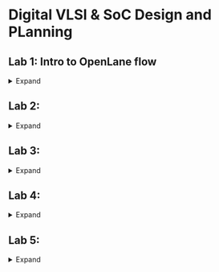 # Digital VLSI & SoC Design and PLanning

## Lab 1: Intro to OpenLane flow
<details>
  <summary>
Expand
  </summary>

  The first Lab's aim is to run syntheis and other steps for the `picorv32a` design.

  Also, we have to calculate the flop ratio. 
  ```math 
  Flop\ Ratio = \frac{Number\ of\ D\ FlipFlops}{Total\ Number\ of\ Cells} 
  ```
  Steps:
- first, we start the OpenLane flow
```
# navigating to the correct directory
$ cd Desktop/work/tools/openlane_working_dir/openlane

$ docker

# starting the OpenLane flow, inthe interactive mode 
$ ./flow.tcl -interactive
$ package require openlane 0.9

$ prep -design picorv32a

$ run_synthesis
```
![alt text](image.png)
![alt text](image-1.png)

The above screenshots show the commands entered, and the succesful completion of the synthesis steps. Below are some details that we receive form this step, showing the number of components used.

![alt text](image-2.png)

The highligte line `sky130_fd_sc_hd__dfxtp_2` shows the number of D-FlipFlops. using this the flop ratio can be calculated.
```math
Flop\ Ratio = \frac{1613}{14876} = 0.108429685
Thus,\ Percentage\ of\ DFFs = 0.108429685 * 100 = 10.84%
```
</details>

## Lab 2: 
<details>
  <summary>
Expand
  </summary>



</details>

## Lab 3: 
<details>
  <summary>
Expand
  </summary>



</details>

## Lab 4: 
<details>
  <summary>
Expand
  </summary>



</details>

## Lab 5: 
<details>
  <summary>
Expand
  </summary>



</details>